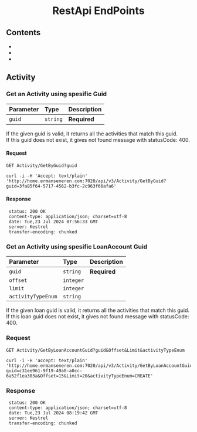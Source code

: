 <h1 align="center">RestApi EndPoints</h1>

## Contents 
*
*
*

## Activity

### Get an Activity using spesific Guid

| Parameter | Type | Description |
| :--- | :--- | :--- |
| `guid` | `string` | **Required** |

If the given guid is valid, it returns all the activities that match this guid.   
If this guid does not exist, it gives not found message with statusCode: 400.

#### Request

`GET Activity/GetByGuid?guid`


    curl -i -H 'Accept: text/plain' 'http://home.ermanseneren.com:7020/api/v3/Activity/GetByGuid?guid=3fa85f64-5717-4562-b3fc-2c963f66afa6'


#### Response

     status: 200 OK
     content-type: application/json; charset=utf-8 
     date: Tue,23 Jul 2024 07:56:33 GMT 
     server: Kestrel 
     transfer-encoding: chunked 

### Get an Activity using spesific LoanAccount Guid

| Parameter | Type | Description |
| :--- | :--- | :--- |
| `guid` | `string` | **Required** |
| `offset`| `integer`||
| `limit`| `integer`||
| `activityTypeEnum`| `string`||

If the given loan guid is valid, it returns all the activities that match this guid.   
If this loan guid does not exist, it gives not found message with statusCode: 400.

### Request

`GET Activity/GetByLoanAccountGuid?guid&Offset&Limit&activityTypeEnum`

    curl -i -H 'accept: text/plain' 'http://home.ermanseneren.com:7020/api/v3/Activity/GetByLoanAccountGuid?guid=c31ee961-9f19-49a0-a0cc-6a52f1ea303a&Offset=15&Limit=20&activityTypeEnum=CREATE'


### Response

     status: 200 OK
     content-type: application/json; charset=utf-8 
     date: Tue,23 Jul 2024 08:19:42 GMT 
     server: Kestrel 
     transfer-encoding: chunked
